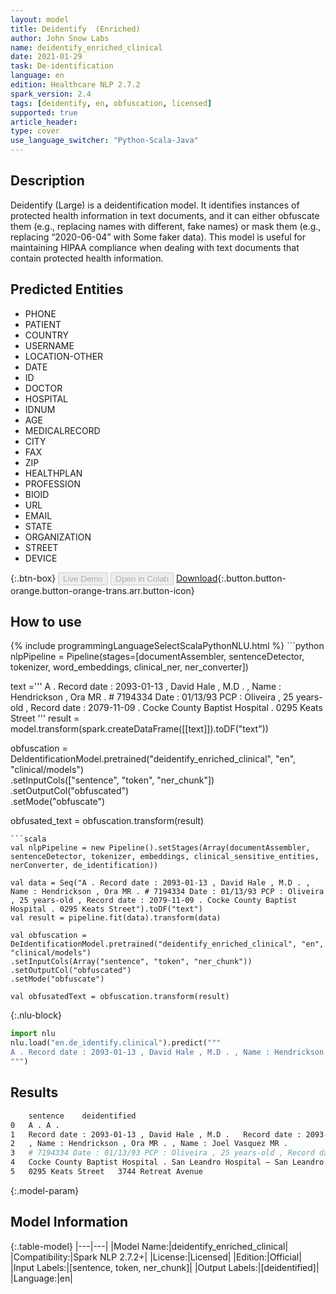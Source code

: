 ```yaml
---
layout: model
title: Deidentify  (Enriched)
author: John Snow Labs
name: deidentify_enriched_clinical
date: 2021-01-29
task: De-identification
language: en
edition: Healthcare NLP 2.7.2
spark_version: 2.4
tags: [deidentify, en, obfuscation, licensed]
supported: true
article_header:
type: cover
use_language_switcher: "Python-Scala-Java"
---
```


## Description

Deidentify (Large) is a deidentification model. It identifies instances of protected health information in text documents, and it can either obfuscate them (e.g., replacing names with different, fake names) or mask them (e.g., replacing “2020-06-04” with Some faker data). This model is useful for maintaining HIPAA compliance when dealing with text documents that contain protected health information.

## Predicted Entities

- PHONE
- PATIENT
- COUNTRY
- USERNAME
- LOCATION-OTHER
- DATE
- ID
- DOCTOR
- HOSPITAL
- IDNUM
- AGE
- MEDICALRECORD
- CITY
- FAX
- ZIP
- HEALTHPLAN
- PROFESSION
- BIOID
- URL
- EMAIL
- STATE
- ORGANIZATION
- STREET
- DEVICE

{:.btn-box}
<button class="button button-orange" disabled>Live Demo</button>
<button class="button button-orange" disabled>Open in Colab</button>
[Download](https://s3.amazonaws.com/auxdata.johnsnowlabs.com/clinical/models/deidentify_enriched_clinical_en_2.7.2_2.4_1611917177874.zip){:.button.button-orange.button-orange-trans.arr.button-icon}

## How to use



<div class="tabs-box" markdown="1">
{% include programmingLanguageSelectScalaPythonNLU.html %}
```python
nlpPipeline = Pipeline(stages=[documentAssembler, sentenceDetector, tokenizer, word_embeddings, clinical_ner, ner_converter])

text ='''
A . Record date : 2093-01-13 , David Hale , M.D . , Name : Hendrickson , Ora MR . # 7194334 Date : 01/13/93 PCP : Oliveira , 25 years-old , Record date : 2079-11-09 . Cocke County Baptist Hospital . 0295 Keats Street
'''
result = model.transform(spark.createDataFrame([[text]]).toDF("text"))

obfuscation = DeIdentificationModel.pretrained("deidentify_enriched_clinical", "en", "clinical/models") \
.setInputCols(["sentence", "token", "ner_chunk"]) \
.setOutputCol("obfuscated") \
.setMode("obfuscate")

obfusated_text = obfuscation.transform(result)

```
```scala
val nlpPipeline = new Pipeline().setStages(Array(documentAssembler, sentenceDetector, tokenizer, embeddings, clinical_sensitive_entities, nerConverter, de_identification))

val data = Seq("A . Record date : 2093-01-13 , David Hale , M.D . , Name : Hendrickson , Ora MR . # 7194334 Date : 01/13/93 PCP : Oliveira , 25 years-old , Record date : 2079-11-09 . Cocke County Baptist Hospital . 0295 Keats Street").toDF("text")
val result = pipeline.fit(data).transform(data)

val obfuscation = DeIdentificationModel.pretrained("deidentify_enriched_clinical", "en", "clinical/models")
.setInputCols(Array("sentence", "token", "ner_chunk"))
.setOutputCol("obfuscated")
.setMode("obfuscate")

val obfusatedText = obfuscation.transform(result)
```


{:.nlu-block}
```python
import nlu
nlu.load("en.de_identify.clinical").predict("""
A . Record date : 2093-01-13 , David Hale , M.D . , Name : Hendrickson , Ora MR . # 7194334 Date : 01/13/93 PCP : Oliveira , 25 years-old , Record date : 2079-11-09 . Cocke County Baptist Hospital . 0295 Keats Street
""")
```

</div>

## Results

```bash
	sentence	deidentified
0	A .	A .
1	Record date : 2093-01-13 , David Hale , M.D .	Record date : 2093-01-18 , DR. Gregory Kaiser , M.D .
2	, Name : Hendrickson , Ora MR .	, Name : Joel Vasquez MR .
3	# 7194334 Date : 01/13/93 PCP : Oliveira , 25 years-old , Record date : 2079-11-09 .	# 67696 Date : 01/18/93 PCP : DR. Jennifer Eaton , 25 years-old , Record date : 2079-11-14 .
4	Cocke County Baptist Hospital .	San Leandro Hospital – San Leandro .
5	0295 Keats Street	3744 Retreat Avenue
```

{:.model-param}
## Model Information

{:.table-model}
|---|---|
|Model Name:|deidentify_enriched_clinical|
|Compatibility:|Spark NLP 2.7.2+|
|License:|Licensed|
|Edition:|Official|
|Input Labels:|[sentence, token, ner_chunk]|
|Output Labels:|[deidentified]|
|Language:|en|